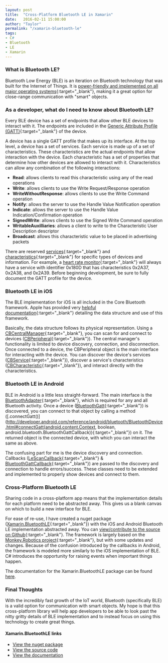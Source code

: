 ```yaml
---
layout: post
title:  "Cross-Platform Bluetooth LE in Xamarin"
date:   2016-02-11 15:00:00
author: "Taylor"
permalink: "/xamarin-bluetooth-le"
tags:
- C#
- Bluetooth
- LE
- Xamarin
---
```


### What is Bluetooth LE?

Bluetooth Low Energy (BLE) is an iteration on Bluetooth technology that was built for the Internet of Things. It is [power-friendly and implemented on all major operating systems](https://www.bluetooth.com/what-is-bluetooth-technology/bluetooth-technology-basics/low-energy){:target="_blank"}, making it a great option for close-range communication with "smart" objects.

### As a developer, what do I need to know about Bluetooth LE?

Every BLE device has a set of endpoints that allow other BLE devices to interact with it. The endpoints are included in the [Generic Attribute Profile (GATT)](https://www.bluetooth.com/specifications/assigned-numbers/generic-attribute-profile){:target="_blank"} of the device.

A device has a single GATT profile that makes up its interface. At the top level, a device has a set of services. Each service is made up of a set of characteristics. These characteristics are the actual endpoints that allow interaction with the device. Each characteristic has a set of properties that determine how other devices are allowed to interact with it. Characteristics can allow any combination of the following interactions:

- __Read__: allows clients to read this characteristic using any of the read operations
- __Write__: allows clients to use the Write Request/Response operation
- __WriteWithoutResponse__: allows clients to use the Write Command operation
- __Notify__: allows the server to use the Handle Value Notification operation
- __Indicate__: allows the server to use the Handle Value Indication/Confirmation operation
- __SignedWrite__: allows clients to use the Signed Write Command operation
- __WritableAuxilliaries__: allows a client to write to the Characteristic User Description descriptor
- __Broadcast__: allows this characteristic value to be placed in advertising packets

There are reserved [services](https://developer.bluetooth.org/gatt/services/Pages/ServicesHome.aspx){:target="_blank"} and [characteristics](https://developer.bluetooth.org/gatt/characteristics/Pages/CharacteristicsHome.aspx){:target="_blank"} for specific types of devices and information. For example, a [heart rate monitor](https://developer.bluetooth.org/gatt/services/Pages/ServiceViewer.aspx?u=org.bluetooth.service.heart_rate.xml){:target="_blank"} will always have a service with identifier 0x180D that has characteristics 0x2A37, 0x2A38, and 0x2A39. Before beginning development, be sure to fully document the GATT profile for the device.

### Bluetooth LE in iOS

The BLE implementation for iOS is all included in the Core Bluetooth framework. Apple has provided very [helpful documentation](https://developer.apple.com/library/ios/documentation/NetworkingInternetWeb/Conceptual/CoreBluetooth_concepts/CoreBluetoothOverview/CoreBluetoothOverview.html#//apple_ref/doc/uid/TP40013257-CH2-SW1){:target="_blank"} detailing the data structure and use of this framework.

Basically, the data structure follows its physical representation. Using a [CBCentralManager](https://developer.apple.com/library/prerelease/ios/documentation/CoreBluetooth/Reference/CBCentralManager_Class/index.html){:target="_blank"}, you can scan for and connect to devices ([CBPeripheral](https://developer.apple.com/library/prerelease/ios/documentation/CoreBluetooth/Reference/CBPeripheral_Class/index.html#//apple_ref/occ/cl/CBPeripheral){:target="_blank"}). The central manager's functionality is limited to device discovery, connection, and disconnection. Once connected to a device, the CBPeripheral object is the main interface for interacting with the device. You can discover the device's services ([CBService](https://developer.apple.com/library/prerelease/ios/documentation/CoreBluetooth/Reference/CBService_Class/index.html#//apple_ref/doc/c_ref/CBService){:target="_blank"}), discover a service's characteristics ([CBCharacteristic](https://developer.apple.com/library/prerelease/ios/documentation/CoreBluetooth/Reference/CBCharacteristic_Class/index.html#//apple_ref/swift/cl/c:objc(cs)CBCharacteristic){:target="_blank"}), and interact directly with the characteristics.

### Bluetooth LE in Android
BLE in Android is a little less straight-forward. The main interface is the [BluetoothAdapter](http://developer.android.com/reference/android/bluetooth/BluetoothAdapter.html){:target="_blank"}, which is required for any and all Bluetooth activity. Once a device ([BluetoothGatt](http://developer.android.com/reference/android/bluetooth/BluetoothGatt.html){:target="_blank"}) is discovered, you can connect to that object by calling a method ([.connectGatt()](http://developer.android.com/reference/android/bluetooth/BluetoothDevice.html#connectGatt(android.content.Context, boolean, android.bluetooth.BluetoothGattCallback)){:target="_blank"}) on it. The returned object is the connected device, with which you can interact the same as above.

The confusing part for me is the device discovery and connection. Callbacks ([LeScanCallback](http://developer.android.com/reference/android/bluetooth/BluetoothAdapter.LeScanCallback.html){:target="_blank"} & [BluetoothGattCallback](http://developer.android.com/reference/android/bluetooth/BluetoothGattCallback.html){:target="_blank"}) are passed to the discovery and connection to handle errors/success. These classes need to be extended and implemented to properly show devices and connect to them.

### Cross-Platform Bluetooth LE

Sharing code in a cross-platform app means that the implementation details for each platform need to be abstracted away. This gives us a blank canvas on which to build a new interface for BLE.

For ease of re-use, I have created a nuget package ([Xamarin.BluetoothLE](https://www.nuget.org/packages/XamarinBluetoothLE){:target="_blank"}) with the iOS and Android Bluetooth LE implementation abstracted away. You can [view/contribute to the source on Github](https://github.com/tbrushwyler/Xamarin.BluetoothLE){:target="_blank"}. The framework is largely based on the [Monkey.Robotics project](https://github.com/xamarin/Monkey.Robotics){:target="_blank"}, but with some updates and changes. Because of the confusion introduced by the callbacks in Android, the framework is modeled more similarly to the iOS implementation of BLE. C# introduces the opportunity for raising events when important things happen.

The documentation for the Xamarin.BluetoothLE package can be found [here](https://github.com/tbrushwyler/Xamarin.BluetoothLE/wiki/N_BluetoothLE_Core).

### Final Thoughts
With the incredibly fast growth of the IoT world, Bluetooth (specifically BLE) is a valid option for communication with smart objects. My hope is that this cross-platform library will help app developers to be able to look past the nitty gritty details of BLE implementation and to instead focus on using this technology to create great things.

#### Xamarin.BluetoothLE links
- [View the nuget package](https://www.nuget.org/packages/XamarinBluetoothLE)
- [View the source code](https://github.com/tbrushwyler/Xamarin.BluetoothLE/)
- [View the documentation](https://github.com/tbrushwyler/Xamarin.BluetoothLE/wiki/N_BluetoothLE_Core)
